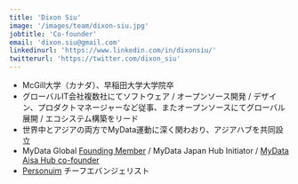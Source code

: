 ```yaml
---
title: 'Dixon Siu'
image: '/images/team/dixon-siu.jpg'
jobtitle: 'Co-founder'
email: 'dixon.siu@gmail.com'
linkedinurl: 'https://www.linkedin.com/in/dixonsiu/'
twitterurl: 'https://twitter.com/dixon_siu'
---
```


- McGill大学（カナダ）、早稲田大学大学院卒  
- グローバルIT会社複数社にてソフトウェア / オープンソース開発 / デザイン、プロダクトマネージャーなど従事、またオープンソースにてグローバル展開 / エコシステム構築をリード  
- 世界中とアジアの両方でMyData運動に深く関わおり、アジアハブを共同設立  
- MyData Global [Founding Member](https://mydata.org/founders/) / MyData Japan Hub Initiator / [MyData Aisa Hub co-founder](https://mydataasia.org)  
- [Personuim](https://personium.io) チーフエバンジェリスト  